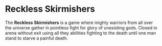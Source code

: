 # Reckless Skirmishers

The **Reckless Skirmishers** is a game where mighty warriors from all
over the universe gather in pointless fight for glory of unexisting gods.
Closed in arena without exit using all they abilities fighting to the
death until one man stand to starve a painful death.
